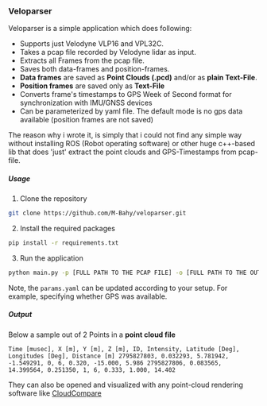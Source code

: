 ### Veloparser

Veloparser is a simple application which does following:

- Supports just Velodyne VLP16 and VPL32C.
- Takes a pcap file recorded by Velodyne lidar as input.
- Extracts all Frames from the pcap file.
- Saves both data-frames and position-frames.
- **Data frames** are saved as **Point Clouds (.pcd)** and/or as **plain Text-File**.
- **Position frames** are saved only as **Text-File**
- Converts frame's timestamps to GPS Week of Second format for synchronization with IMU/GNSS devices
- Can be parameterized by yaml file. The default mode is no gps data available (position frames are not saved)

The reason why i wrote it, is simply that i could not find any simple way without installing ROS (Robot operating software)
or other huge c++-based lib that does 'just' extract the point clouds and GPS-Timestamps from pcap-file.

##### Usage

1. Clone the repository

```bash
git clone https://github.com/M-Bahy/veloparser.git
```

2. Install the required packages

```bash
pip install -r requirements.txt
```

3. Run the application

```bash
python main.py -p [FULL PATH TO THE PCAP FILE] -o [FULL PATH TO THE OUTPUT FOLDER] -c params.yaml
```

Note, the `params.yaml` can be updated according to your setup. For example, specifying whether GPS was available.

##### Output

Below a sample out of 2 Points in a **point cloud file**

`Time [musec], X [m], Y [m], Z [m], ID, Intensity, Latitude [Deg], Longitudes [Deg], Distance [m]
2795827803, 0.032293, 5.781942, -1.549291, 0, 6, 0.320, -15.000, 5.986
2795827806, 0.083565, 14.399564, 0.251350, 1, 6, 0.333, 1.000, 14.402`

They can also be opened and visualized with any point-cloud rendering software like [CloudCompare](https://www.danielgm.net/cc/)
